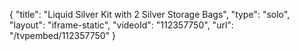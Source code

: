 {
    "title": "Liquid Silver Kit with 2 Silver Storage Bags",
    "type": "solo",
    "layout": "iframe-static",
    "videoId": "112357750",
    "url": "\/tvpembed\/112357750"
}
